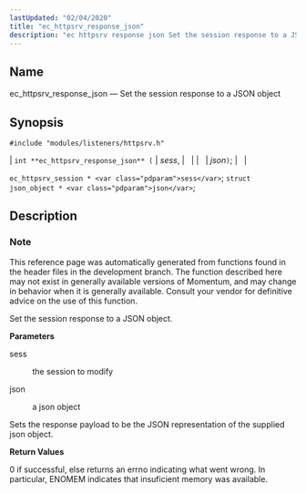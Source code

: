 ```yaml
---
lastUpdated: "02/04/2020"
title: "ec_httpsrv_response_json"
description: "ec httpsrv response json Set the session response to a JSON object int ec httpsrv response json sess json ec httpsrv session sess struct json object json This reference page was automatically generated from functions found in the header files in the development branch The function described here may not..."
---
```


<a name="apis.ec_httpsrv_response_json"></a> 
## Name

ec_httpsrv_response_json — Set the session response to a JSON object

## Synopsis

`#include "modules/listeners/httpsrv.h"`

| `int **ec_httpsrv_response_json** (` | <var class="pdparam">sess</var>, |   |
|   | <var class="pdparam">json</var>`)`; |   |

`ec_httpsrv_session * <var class="pdparam">sess</var>`;
`struct json_object * <var class="pdparam">json</var>`;<a name="idp53048800"></a> 
## Description

### Note

This reference page was automatically generated from functions found in the header files in the development branch. The function described here may not exist in generally available versions of Momentum, and may change in behavior when it is generally available. Consult your vendor for definitive advice on the use of this function.

Set the session response to a JSON object.

**<a name="idp53051664"></a> Parameters**

<dl class="variablelist">

<dt>sess</dt>

<dd>

the session to modify

</dd>

<dt>json</dt>

<dd>

a json object

</dd>

</dl>

Sets the response payload to be the JSON representation of the supplied json object.

**<a name="idp53056752"></a> Return Values**

0 if successful, else returns an errno indicating what went wrong. In particular, ENOMEM indicates that insuficient memory was available.